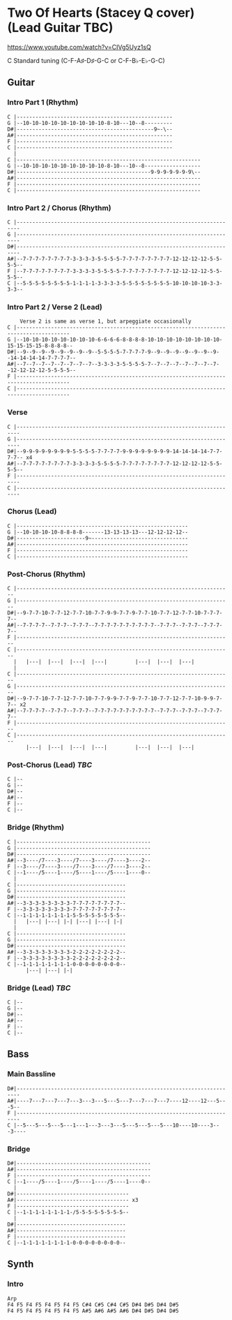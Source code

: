 
# Two Of Hearts (Stacey Q cover) (Lead Guitar TBC)

<https://www.youtube.com/watch?v=CIVg5Uyz1sQ>

C Standard tuning (C-F-A♯-D♯-G-C or C-F-B♭-E♭-G-C)

## Guitar
  
### Intro Part 1 (Rhythm)

    C |--------------------------------------------------
    G |--10-10-10-10-10-10-10-10-10-8-10---10--8---------
    D#|--------------------------------------------9~-\--
    A#|--------------------------------------------------
    F |--------------------------------------------------
    C |--------------------------------------------------
      |
    C |-----------------------------------------------------------
    G |--10-10-10-10-10-10-10-10-10-8-10---10--8------------------
    D#|-------------------------------------------9-9-9-9-9-9-9\--
    A#|-----------------------------------------------------------
    F |-----------------------------------------------------------
    C |-----------------------------------------------------------

### Intro Part 2 / Chorus (Rhythm)

    C |-----------------------------------------------------------------------
    G |-----------------------------------------------------------------------
    D#|-----------------------------------------------------------------------
    A#|--7-7-7-7-7-7-7-7-3-3-3-3-5-5-5-5-7-7-7-7-7-7-7-7-12-12-12-12-5-5-5-5--
    F |--7-7-7-7-7-7-7-7-3-3-3-3-5-5-5-5-7-7-7-7-7-7-7-7-12-12-12-12-5-5-5-5--
    C |--5-5-5-5-5-5-5-5-1-1-1-1-3-3-3-3-5-5-5-5-5-5-5-5-10-10-10-10-3-3-3-3--

### Intro Part 2 / Verse 2 (Lead)

        Verse 2 is same as verse 1, but arpeggiate occasionally
    C |---------------------------------------------------------------------------------------
    G |--10-10-10-10-10-10-10-10-6-6-6-6-8-8-8-8-10-10-10-10-10-10-10-10-15-15-15-15-8-8-8-8--
    D#|--9--9--9--9--9--9--9--9--5-5-5-5-7-7-7-7-9--9--9--9--9--9--9--9--14-14-14-14-7-7-7-7--
    A#|--7--7--7--7--7--7--7--7--3-3-3-3-5-5-5-5-7--7--7--7--7--7--7--7--12-12-12-12-5-5-5-5--
    F |---------------------------------------------------------------------------------------
    C |---------------------------------------------------------------------------------------

### Verse

    C |-----------------------------------------------------------------------
    G |-----------------------------------------------------------------------
    D#|--9-9-9-9-9-9-9-9-5-5-5-5-7-7-7-7-9-9-9-9-9-9-9-9-14-14-14-14-7-7-7-7-- x4
    A#|--7-7-7-7-7-7-7-7-3-3-3-3-5-5-5-5-7-7-7-7-7-7-7-7-12-12-12-12-5-5-5-5--
    F |-----------------------------------------------------------------------
    C |-----------------------------------------------------------------------

### Chorus (Lead)

    C |-------------------------------------------------------
    G |--10-10-10-10-8-8-8-8-------13-13-13-13---12-12-12-12--
    D#|----------------------9~-------------------------------
    A#|-------------------------------------------------------
    F |-------------------------------------------------------
    C |-------------------------------------------------------

### Post-Chorus (Rhythm)

    C |---------------------------------------------------------------------
    G |---------------------------------------------------------------------
    D#|--9-7-7-10-7-7-12-7-7-10-7-7-9-9-7-7-9-7-7-10-7-7-12-7-7-10-7-7-7-7--
    A#|--7-7-7-7--7-7-7--7-7-7--7-7-7-7-7-7-7-7-7-7--7-7-7--7-7-7--7-7-7-7--
    F |---------------------------------------------------------------------
    C |---------------------------------------------------------------------
      |   |---|  |---|  |---|  |---|         |---|  |---|  |---|  
      |
    C |---------------------------------------------------------------------
    G |---------------------------------------------------------------------
    D#|--9-7-7-10-7-7-12-7-7-10-7-7-9-9-7-7-9-7-7-10-7-7-12-7-7-10-9-9-7-7-- x2
    A#|--7-7-7-7--7-7-7--7-7-7--7-7-7-7-7-7-7-7-7-7--7-7-7--7-7-7--7-7-7-7--
    F |---------------------------------------------------------------------
    C |---------------------------------------------------------------------
          |---|  |---|  |---|  |---|         |---|  |---|  |---|  

### Post-Chorus (Lead) _TBC_

    C |--
    G |--
    D#|--
    A#|--
    F |--
    C |--

### Bridge (Rhythm)

    C |-------------------------------------------
    G |-------------------------------------------
    D#|-------------------------------------------
    A#|--3----/7----3----/7----3----/7----3----2--
    F |--3----/7----3----/7----3----/7----3----2--
    C |--1----/5----1----/5----1----/5----1----0--
      |
    C |-----------------------------------
    G |-----------------------------------
    D#|-----------------------------------
    A#|--3-3-3-3-3-3-3-3-7-7-7-7-7-7-7-7--
    F |--3-3-3-3-3-3-3-3-7-7-7-7-7-7-7-7--
    C |--1-1-1-1-1-1-1-1-5-5-5-5-5-5-5-5--
      |   |---| |---| |-| |---| |---| |-|
      |
    C |-----------------------------------
    G |-----------------------------------
    D#|-----------------------------------
    A#|--3-3-3-3-3-3-3-3-2-2-2-2-2-2-2-2--
    F |--3-3-3-3-3-3-3-3-2-2-2-2-2-2-2-2--
    C |--1-1-1-1-1-1-1-1-0-0-0-0-0-0-0-0--
          |---| |---| |-| 

### Bridge (Lead) _TBC_

    C |--
    G |--
    D#|--
    A#|--
    F |--
    C |--

## Bass

### Main Bassline

    D#|-----------------------------------------------------------------------
    A#|----7---7---7---7---3---3---5---5---7---7---7---7----12----12---5---5--
    F |-----------------------------------------------------------------------
    C |--5---5---5---5---1---1---3---3---5---5---5---5---10----10----3---3----

### Bridge

    D#|-------------------------------------------
    A#|-------------------------------------------
    F |-------------------------------------------
    C |--1----/5----1----/5----1----/5----1----0--
      |
    D#|------------------------------------
    A#|------------------------------------ x3
    F |------------------------------------
    C |--1-1-1-1-1-1-1-1-/5-5-5-5-5-5-5-5--
      |
    D#|-----------------------------------
    A#|-----------------------------------
    F |-----------------------------------
    C |--1-1-1-1-1-1-1-1-0-0-0-0-0-0-0-0--

## Synth

### Intro

    Arp
    F4 F5 F4 F5 F4 F5 F4 F5 C#4 C#5 C#4 C#5 D#4 D#5 D#4 D#5
    F4 F5 F4 F5 F4 F5 F4 F5 A#5 A#6 A#5 A#6 D#4 D#5 D#4 D#5
